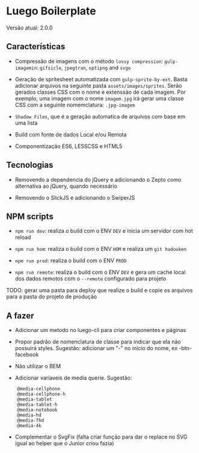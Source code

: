 # Luego Boilerplate

Versão atual: 2.0.0


## Características
- Compressão de imagens com o método `lossy compression`: `gulp-imagemin`: `gifsicle`, `jpegtran`, `optipng` and `svgo`

- Geração de spritesheet automatizada com `gulp-sprite-by-ext`.
Basta adicionar arquivos na seguinte pasta `assets/images/sprites`.
Serão gerados classes CSS com o nome e extenssão de cada imagem. Por exemplo, uma imagem com o nome `imagem.jpg` irá gerar uma classe CSS com a seguinte nomemclatura: `.jpg-imagem`

- `Shadow Files`, que é a geração automatica de arquivos com base em uma lista

- Build com fonte de dados Local e/ou Remota

- Componentização ES6, LESSCSS e HTML5

## Tecnologias
- Removendo a dependencia do jQuery e adicionando o Zepto como alternativa ao jQuery, quando necessário

- Removendo o SlickJS e adicionando o SwiperJS

## NPM scripts

- `npm run dev`: realiza o build com o ENV `DEV` e inicia um servidor com hot reload

- `npm run hom`: realiza o build com o ENV `HOM` e realiza um `git hadouken`

- `npm run prod`: realiza o build com o ENV `PROD`

- `npm run remote`: realiza o build com o ENV `DEV` e gera um cache local dos dados remotos com o `--remote` configurado para projeto

TODO: gerar uma pasta para deploy que realize o build e copie os arquivos para a pasta do projeto de produção

## A fazer

- Adicionar um metodo no luego-cli para criar componentes e páginas

- Propor padrão de nomenclatura de classe para indicar que ela não possuirá styles. Sugestão: adicionar um "-" no início do nome, ex -btn-facebook

- Não utilizar o BEM

- Adicionar variaveis de media querie. Sugestão:
```
    @media-cellphone
    @media-cellphone-h
    @media-tablet
    @media-tablet-h
    @media-notebook
    @media-hd
    @media-fhd
    @media-4k
```

- Complementar o SvgFix (falta criar função para dar o replace no SVG igual ao helper que o Junior criou fazia)


